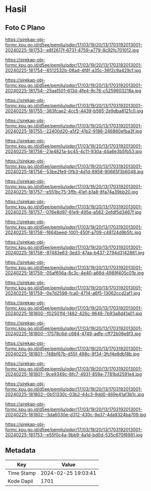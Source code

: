 # Hasil

## Foto C Plano

https://sirekap-obj-formc.kpu.go.id/d5ee/pemilu/pdpr/17/03/19/20/13/1703192013001-20240225-181753--e8f2617f-6731-4759-a779-8c92fc701012.jpg

https://sirekap-obj-formc.kpu.go.id/d5ee/pemilu/pdpr/17/03/19/20/13/1703192013001-20240225-181754--6512532b-08ad-4f4f-a35c-36f2c9a429cf.jpg

https://sirekap-obj-formc.kpu.go.id/d5ee/pemilu/pdpr/17/03/19/20/13/1703192013001-20240225-181754--25aa1501-613d-4fe4-8c78-c5259603218a.jpg

https://sirekap-obj-formc.kpu.go.id/d5ee/pemilu/pdpr/17/03/19/20/13/1703192013001-20240225-181755--363fcae2-4cc5-4439-b565-2e9dba8121c0.jpg

https://sirekap-obj-formc.kpu.go.id/d5ee/pemilu/pdpr/17/03/19/20/13/1703192013001-20240225-181755--22400d20-a5f2-41b2-9186-246860efba3f.jpg

https://sirekap-obj-formc.kpu.go.id/d5ee/pemilu/pdpr/17/03/19/20/13/1703192013001-20240225-181756--21e4821a-bc45-4c11-930a-44a6e3b5fb53.jpg

https://sirekap-obj-formc.kpu.go.id/d5ee/pemilu/pdpr/17/03/19/20/13/1703192013001-20240225-181756--53be2fe9-0fb3-4d1d-8958-90665f3b6048.jpg

https://sirekap-obj-formc.kpu.go.id/d5ee/pemilu/pdpr/17/03/19/20/13/1703192013001-20240225-181757--e551bc75-3ffb-41ef-b1a8-8fa74a39bb20.jpg

https://sirekap-obj-formc.kpu.go.id/d5ee/pemilu/pdpr/17/03/19/20/13/1703192013001-20240225-181757--076e8d97-61e9-495e-a562-2efdf5d3467f.jpg

https://sirekap-obj-formc.kpu.go.id/d5ee/pemilu/pdpr/17/03/19/20/13/1703192013001-20240225-181758--f664beed-1001-450f-a709-c48124d9b5fc.jpg

https://sirekap-obj-formc.kpu.go.id/d5ee/pemilu/pdpr/17/03/19/20/13/1703192013001-20240225-181758--97483e63-3ed3-47aa-b437-2794d3142861.jpg

https://sirekap-obj-formc.kpu.go.id/d5ee/pemilu/pdpr/17/03/19/20/13/1703192013001-20240225-181759--05af656a-8c3c-4e40-a66d-4989f405c01b.jpg

https://sirekap-obj-formc.kpu.go.id/d5ee/pemilu/pdpr/17/03/19/20/13/1703192013001-20240225-181759--0e7d2598-fca0-4714-a6f5-13062ccd2af1.jpg

https://sirekap-obj-formc.kpu.go.id/d5ee/pemilu/pdpr/17/03/19/20/13/1703192013001-20240225-181800--f02501f4-1482-426c-9646-7b93a8d41a01.jpg

https://sirekap-obj-formc.kpu.go.id/d5ee/pemilu/pdpr/17/03/19/20/13/1703192013001-20240225-181800--17578c6d-c684-4749-adfe-cff72b06e8f3.jpg

https://sirekap-obj-formc.kpu.go.id/d5ee/pemilu/pdpr/17/03/19/20/13/1703192013001-20240225-181801--748bf67b-d55f-498c-9f34-3fcf4e8db18b.jpg

https://sirekap-obj-formc.kpu.go.id/d5ee/pemilu/pdpr/17/03/19/20/13/1703192013001-20240225-181801--9ce9349c-8fc7-4931-859a-7781bd2591e4.jpg

https://sirekap-obj-formc.kpu.go.id/d5ee/pemilu/pdpr/17/03/19/20/13/1703192013001-20240225-181802--0b51330c-03b2-44c3-9dd0-469e41af3b1c.jpg

https://sirekap-obj-formc.kpu.go.id/d5ee/pemilu/pdpr/17/03/19/20/13/1703192013001-20240225-181802--3da6030e-d312-430c-9a37-4da9324ba709.jpg

https://sirekap-obj-formc.kpu.go.id/d5ee/pemilu/pdpr/17/03/19/20/13/1703192013001-20240225-181753--e55f0c4a-9bb9-4a1d-bd0d-535c670f8981.jpg


## Metadata

| Key        | Value               |
| ---------- | ------------------- |
| Time Stamp | 2024-02-25 19:03:41 |
| Kode Dapil | 1701                |



